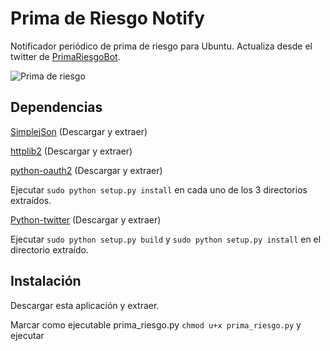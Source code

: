 Prima de Riesgo Notify
======================

Notificador periódico de prima de riesgo para Ubuntu. Actualiza desde el twitter de [PrimaRiesgoBot](https://twitter.com/#!/PrimaRiesgoBot).

<img src="http://www.cambiodeidea.com/prima.png"
 alt="Prima de riesgo" title="Prima de riesgo"/>

## Dependencias

[SimplejSon](http://cheeseshop.python.org/pypi/simplejson)  (Descargar y extraer)

[httplib2](http://code.google.com/p/httplib2/)  (Descargar y extraer)

[python-oauth2](http://github.com/simplegeo/python-oauth2)  (Descargar y extraer)

Ejecutar `sudo python setup.py install` en cada uno de los 3 directorios extraídos. 

[Python-twitter](http://code.google.com/p/python-twitter/)  (Descargar y extraer)

Ejecutar `sudo python setup.py build` y `sudo python setup.py install` en el directorio extraído.

## Instalación

Descargar esta aplicación y extraer. 

Marcar como ejecutable prima_riesgo.py `chmod u+x prima_riesgo.py` y ejecutar


